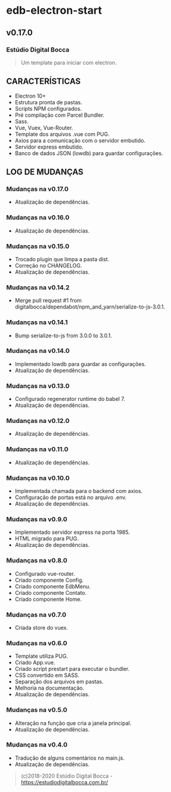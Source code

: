 # edb-electron-start

## v0.17.0

### Estúdio Digital Bocca

> Um template para iniciar com electron.

## CARACTERÍSTICAS

- Electron 10+
- Estrutura pronta de pastas.
- Scripts NPM configurados.
- Pré compilação com Parcel Bundler.
- Sass.
- Vue, Vuex, Vue-Router.
- Template dos arquivos .vue com PUG.
- Axios para a comunicação com o servidor embutido.
- Servidor express embutido.
- Banco de dados JSON (lowdb) para guardar configurações.

## LOG DE MUDANÇAS

### Mudanças na v0.17.0

- Atualização de dependências.

### Mudanças na v0.16.0

- Atualização de dependências.

### Mudanças na v0.15.0

- Trocado plugin que limpa a pasta dist.
- Correção no CHANGELOG.
- Atualização de dependências.

### Mudanças na v0.14.2

- Merge pull request #1 from digitalbocca/dependabot/npm_and_yarn/serialize-to-js-3.0.1.

### Mudanças na v0.14.1

- Bump serialize-to-js from 3.0.0 to 3.0.1.

### Mudanças na v0.14.0

- Implementado lowdb para guardar as configurações.
- Atualização de dependências.

### Mudanças na v0.13.0

- Configurado regenerator runtime do babel 7.
- Atualização de dependências.

### Mudanças na v0.12.0

- Atualização de dependências.

### Mudanças na v0.11.0

- Atualização de dependências.

### Mudanças na v0.10.0

- Implementada chamada para o backend com axios.
- Configuração de portas está no arquivo .env.
- Atualização de dependências.

### Mudanças na v0.9.0

- Implementado servidor express na porta 1985.
- HTML migrado para PUG.
- Atualização de dependências.

### Mudanças na v0.8.0

- Configurado vue-router.
- Criado componente Config.
- Criado componente EdbMenu.
- Criado componente Contato.
- Criado componente Home.

### Mudanças na v0.7.0

- Criada store do vuex.

### Mudanças na v0.6.0

- Template utiliza PUG.
- Criado App.vue.
- Criado script prestart para executar o bundler.
- CSS convertido em SASS.
- Separação dos arquivos em pastas.
- Melhoria na documentação.
- Atualização de dependências.

### Mudanças na v0.5.0

- Alteração na função que cria a janela principal.
- Atualização de dependências.

### Mudanças na v0.4.0

- Tradução de alguns comentários no main.js.
- Atualização de dependências.

> (c)2018-2020 Estúdio Digital Bocca - <https://estudiodigitalbocca.com.br/>
